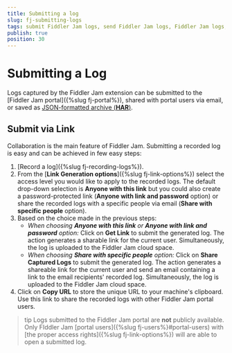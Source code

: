 ```yaml
---
title: Submitting a log
slug: fj-submitting-logs
tags: submit Fiddler Jam logs, send Fiddler Jam logs, Fiddler Jam logs, Fiddler Jam capturing, Fiddler Jam recording,
publish: true
position: 30
---
```



# Submitting a Log

Logs captured by the Fiddler Jam extension can be submitted to the [Fiddler Jam portal]({%slug fj-portal%}), shared with portal users via email, or saved as [JSON-formatted archive (**HAR**)](https://en.wikipedia.org/wiki/HAR_(file_format)).

## Submit via Link

Collaboration is the main feature of Fiddler Jam. Submitting a recorded log is easy and can be achieved in few easy steps:

1. [Record a log]({%slug fj-recording-logs%}).
2. From the [**Link Generation options**]({%slug fj-link-options%}) select the access level you would like to apply to the recorded logs. The default drop-down selection is **Anyone with this link** but you could also create a password-protected link (**Anyone with link and password** option) or share the recorded logs with a specific people via email (**Share with specific people** option).
3. Based on the choice made in the previous steps:
    - _When choosing **Anyone with this link** or **Anyone with link and password** option:_ Click on **Get Link** to submit the generated log. The action generates a sharable link for the current user. Simultaneously, the log is uploaded to the Fiddler Jam cloud space.
    - _When choosing **Share with specific people** option:_ Click on **Share Captured Logs** to submit the generated log. The action generates a shareable link for the current user and send an email containing a link to the email recipients' recorded log. Simultaneously, the log is uploaded to the Fiddler Jam cloud space.
4. Click on **Copy URL** to store the unique URL to your machine's clipboard. Use this link to share the recorded logs with other Fiddler Jam portal users.

>tip Logs submitted to the Fiddler Jam portal are **not** publicly available. Only FIddler Jam [portal users]({%slug fj-users%}#portal-users) with [the proper access rights]({%slug fj-link-options%}) will are able to open a submitted log.
